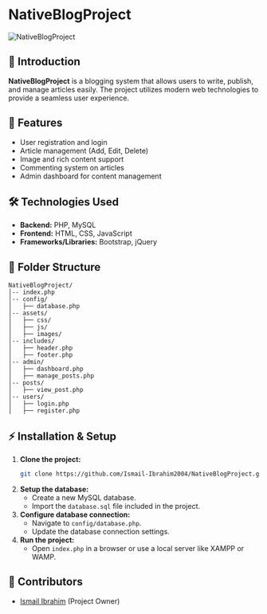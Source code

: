 # NativeBlogProject

![NativeBlogProject](https://your-image-link.com) <!-- Add project image link if available -->

## 📌 Introduction
**NativeBlogProject** is a blogging system that allows users to write, publish, and manage articles easily. The project utilizes modern web technologies to provide a seamless user experience.

## 🚀 Features
- User registration and login
- Article management (Add, Edit, Delete)
- Image and rich content support
- Commenting system on articles
- Admin dashboard for content management

## 🛠️ Technologies Used
- **Backend:** PHP, MySQL
- **Frontend:** HTML, CSS, JavaScript
- **Frameworks/Libraries:** Bootstrap, jQuery

## 📂 Folder Structure
```
NativeBlogProject/
│-- index.php
│-- config/
│   ├── database.php
│-- assets/
│   ├── css/
│   ├── js/
│   ├── images/
│-- includes/
│   ├── header.php
│   ├── footer.php
│-- admin/
│   ├── dashboard.php
│   ├── manage_posts.php
│-- posts/
│   ├── view_post.php
│-- users/
│   ├── login.php
│   ├── register.php
```

## ⚡ Installation & Setup
1. **Clone the project:**
   ```bash
   git clone https://github.com/Ismail-Ibrahim2004/NativeBlogProject.git
   ```
2. **Setup the database:**
   - Create a new MySQL database.
   - Import the `database.sql` file included in the project.
3. **Configure database connection:**
   - Navigate to `config/database.php`.
   - Update the database connection settings.
4. **Run the project:**
   - Open `index.php` in a browser or use a local server like XAMPP or WAMP.

## 👥 Contributors
- [Ismail Ibrahim](https://github.com/Ismail-Ibrahim2004) (Project Owner)


